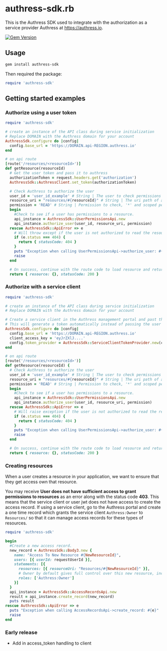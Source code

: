 # authress-sdk.rb
This is the Authress SDK used to integrate with the authorization as a service provider Authress at https://authress.io.

[![Gem Version](https://badge.fury.io/rb/authress-sdk.svg)](http://badge.fury.io/rb/authress-sdk)


## Usage

```sh
gem install authress-sdk
```

Then required the package:
```rb
require 'authress-sdk'
```

## Getting started examples

### Authorize using a user token
```rb
require 'authress-sdk'

# create an instance of the API class during service initialization
# Replace DOMAIN with the Authress domain for your account
AuthressSdk.configure do |config|
  config.base_url = 'https://DOMAIN.api-REGION.authress.io'
end

# on api route
[route('/resources/<resourceId>')]
def getResource(resourceId)
  # Get the user token and pass it to authress
  authorizationToken = request.headers.get('authorization')
  AuthressSdk::AuthressClient.set_token(authorizationToken)

  # Check Authress to authorize the user
  user_id = 'user_id_example' # String | The user to check permissions on
  resource_uri = "resources/#{resourceId}" # String | The uri path of a resource to validate, must be URL encoded, uri segments are allowed, the resource must be a full path, and permissions are not inherited by sub-resources.
  permission = 'READ' # String | Permission to check, '*' and scoped permissions can also be checked here.
  begin
    #Check to see if a user has permissions to a resource.
    api_instance = AuthressSdk::UserPermissionsApi.new
    api_instance.authorize_user(user_id, resource_uri, permission)
  rescue AuthressSdk::ApiError => e
    # Will throw except if the user is not authorized to read the resource
    if (e.status === 404) {
      return { statusCode: 404 }
    }
    puts "Exception when calling UserPermissionsApi->authorize_user: #{e}"
    raise
  end

  # On success, continue with the route code to load resource and return it
  return { resource: {}, statusCode: 200 }
```

### Authorize with a service client
```rb
require 'authress-sdk'

# create an instance of the API class during service initialization
# Replace DOMAIN with the Authress domain for your account

# Create a service client in the Authress management portal and past the access token here
# This will generate a token automatically instead of passing the user token to the api
AuthressSdk.configure do |config|
  config.base_url = 'https://DOMAIN.api-REGION.authress.io'
  client_access_key = 'eyJrZXlJ....'
  config.token_provider = AuthressSdk::ServiceClientTokenProvider.new(client_access_key)
end

# on api route
[route('/resources/<resourceId>')]
def getResource(resourceId) {
  # Check Authress to authorize the user
  user_id = 'user_id_example' # String | The user to check permissions on
  resource_uri = "resources/#{resourceId}" # String | The uri path of a resource to validate, must be URL encoded, uri segments are allowed, the resource must be a full path, and permissions are not inherited by sub-resources.
  permission = 'READ' # String | Permission to check, '*' and scoped permissions can also be checked here.
  begin
    #Check to see if a user has permissions to a resource.
    api_instance = AuthressSdk::UserPermissionsApi.new
    api_instance.authorize_user(user_id, resource_uri, permission)
  rescue AuthressSdk::ApiError => e
    # Will raise exception if the user is not authorized to read the resource
    if (e.status === 404) {
      return { statusCode: 404 }
    }
    puts "Exception when calling UserPermissionsApi->authorize_user: #{e}"
    raise
  end

  # On success, continue with the route code to load resource and return it
  return { resource: {}, statusCode: 200 }
```

### Creating resources
When a user creates a resource in your application, we want to ensure that they get access own that resource.

You may receive **User does not have sufficient access to grant permissions to resources** as an error along with the status code **403**. This means that the service client or user jwt does not have access to create the access record. If using a service client, go to the Authress portal and create a one time record which grants the service client `Authress:Owner` to `Resources/` so that it can manage access records for these types of resources.

```rb
require 'authress-sdk'

begin
  #Create a new access record.
  new_record = AuthressSdk::Body3.new {
    name: "Access To New Resource #{NewResourceId}",
    users: [{ userId: requestUserId }],
    statements: [{
      resources: [{ resourceUri: "Resources/#{NewResourceId}" }],
      # Owner by default gives full control over this new resource, including the ability to grant others access as well.
      roles: ['Authress:Owner']
    }]
  }
  api_instance = AuthressSdk::AccessRecordsApi.new
  result = api_instance.create_record(new_record)
  puts result
rescue AuthressSdk::ApiError => e
  puts "Exception when calling AccessRecordsApi->create_record: #{e}"
  raise
end
```

### Early release
* Add in access_token handling to client